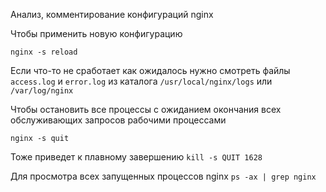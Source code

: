 Анализ, комментирование конфигураций nginx

Чтобы применить новую конфигурацию 
```ssh
nginx -s reload
```
Если что-то не сработает как ожидалось нужно смотреть файлы `access.log` и `error.log` из каталога `/usr/local/nginx/logs` или `/var/log/nginx`

Чтобы остановить все процессы с ожиданием окончания всех обслуживающих запросов рабочими процессами 
```ssh
nginx -s quit
```
Тоже приведет к плавному завершению ```kill -s QUIT 1628```

Для просмотра всех запущенных процессов nginx ```ps -ax | grep nginx```